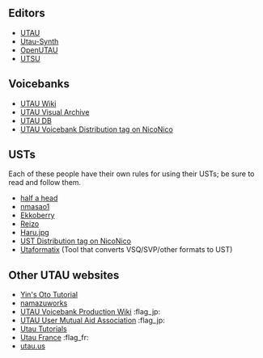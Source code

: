 ## Editors

- [UTAU](http://utau2008.xrea.jp/)
- [Utau-Synth](http://utau-synth.com/index.html)
- [OpenUTAU](https://github.com/stakira/OpenUtau)
- [UTSU](https://github.com/titinko/utsu)

## Voicebanks

- [UTAU Wiki](https://utau.wiki)
- [UTAU Visual Archive](http://utaudatabase.wiki.fc2.com/)
- [UTAU DB](http://utaudb.sakura.ne.jp/)
- [UTAU Voicebank Distribution tag on NicoNico](https://www.nicovideo.jp/tag/UTAU%E9%9F%B3%E6%BA%90%E9%85%8D%E5%B8%83%E6%89%80%E3%83%AA%E3%83%B3%E3%82%AF)

## USTs
Each of these people have their own rules for using their USTs; be sure to read and follow them.

- [half a head](https://half-a-head.tumblr.com/USTs)
- [nmasao1](https://sites.google.com/site/utauust/)
- [Ekkoberry](http://www.kiichigo.utau.us/ust.html)
- [Reizo](http://rainerr.weebly.com/ust-list-entry.html)
- [Haru.jpg](https://harujpg.top/en/usten/)
- [UST Distribution tag on NicoNico](https://www.nicovideo.jp/tag/ust%E9%85%8D%E5%B8%83)
- [Utaformatix](https://sdercolin.github.io/utaformatix3/) (Tool that converts VSQ/SVP/other formats to UST)

## Other UTAU websites

- [Yin's Oto Tutorial](https://yinsototutorial.weebly.com/)
- [namazuworks](https://namazuworks.github.io/index.html)
- [UTAU Voicebank Production Wiki](https://w.atwiki.jp/vbmaker/) :flag_jp:
- [UTAU User Mutual Aid Association](https://w.atwiki.jp/utaou/) :flag_jp:
- [Utau Tutorials](https://utaututorials.neocities.org/) 
- [Utau France](https://utaufrance.com/) :flag_fr:
- [utau.us](https://utau.us)